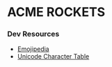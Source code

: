 # ACME ROCKETS

### Dev Resources

- [Emojipedia](https://emojipedia.org/)
- [Unicode Character Table](https://unicode-table.com/en/)
